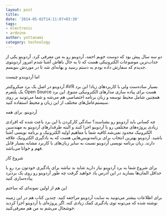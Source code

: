 ```yaml
---
layout: post
title:  
date: '2014-05-02T14:11:07+03:30'
tags:
- electronic
- ardoino
author: yottanami
category: technology
---
```

دو سه سال پیش بود که دوست خوبم احمد، آردوینو رو به من معرفی کرد.
آردوینو یکی از جذاب‌ترین موضوعات الکترونیکی هست که تا به حال باهاش آشنا شدم امروز آردوینوی جدیدم که سفارش داده بودم به دستم رسید و بهانه‌ای شد تا در موردش بنویسم.


اما آردویندو چیست 

آردوینو در اصل یک برد میکروکنتر AVR بسیار ساده‌ست ولی با کاربردهای زیاد! این برد یک پلتفرم Open Source هست برای پیاده سازی مدارهای الکترونیکی متنوع. این برد همچنین شامل محیط توسعه و زبان برنامه اختصاصی هم می‌شه و شما می‌تونید بر روی سیستم‌عامل‌های مختلف از این زبان و محیط استفاده کنید.


آردوینو، برای همه 

چه کسانی باید آردوینو رو بشناسند؟ سادگی کارکردن با این برد باعث شده که افرادی زیادی پروژه‌های مختلفی رو با آردوینو اجرا کنند و البته طرفدار‌های آردوینو به مهندسین الکترونیک محدود نمی‌شه.کافیه شما با مفاهیم اولیه الکترونیک و برنامه نویسی آشنا باشید.
آردوینو بهترین انتخاب برای برنامه‌نویس‌هایی هست که به یادگیری الکترونیک علاقه دارند. زبان برنامه نویسی آردوینو نسبت به سایر زبان‌های با کاربرد مشابه بسیار قابل فهم و خوانا می‌باشد.

شروع کار

برای شروع شما به برد آردوینو نیاز دارید شاید بد نباشه برای یادگیری خودتون برد رو با حداقل المان‌ها بسازید در این آدرس یاد خواهید گرفت چه طور آردوینو رو روی یک بردبُرد پیاده‌سازی کنید


این هم از اولین نمونه‌ای که ساختم


برای اطلاعات بیشتر می‌تونید به سایت آردوینو مراجعه کنید. چندین کتاب هم در این زمینه نوشته شده که می‌تونه توی یادگیری کمک زیادی کنه.
اگر پروژه‌ای با آردوینو اجرا کردید خوشحال می‌شم به من هم معرفی‌کنید.
